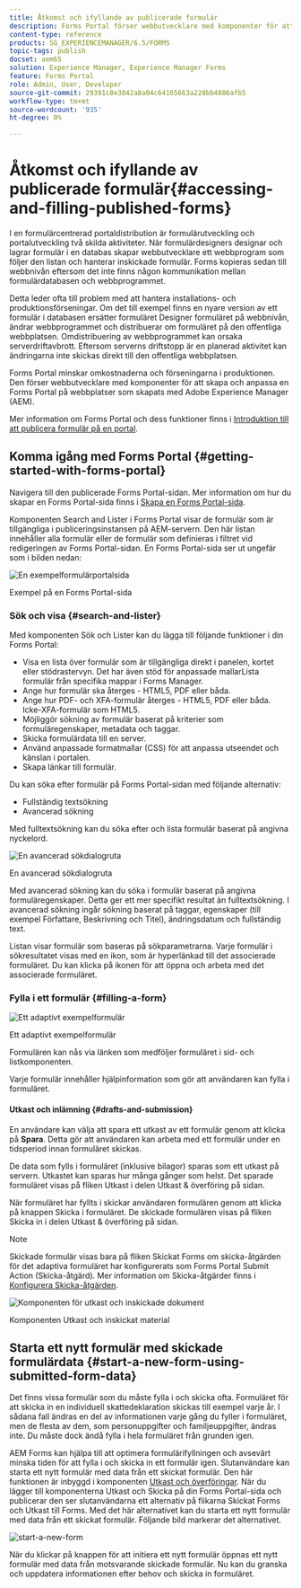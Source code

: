 ```yaml
---
title: Åtkomst och ifyllande av publicerade formulär
description: Forms Portal förser webbutvecklare med komponenter för att skapa och anpassa en Forms Portal på webbplatser som skapats med Adobe Experience Manager (AEM).
content-type: reference
products: SG_EXPERIENCEMANAGER/6.5/FORMS
topic-tags: publish
docset: aem65
solution: Experience Manager, Experience Manager Forms
feature: Forms Portal
role: Admin, User, Developer
source-git-commit: 29391c8e3042a8a04c64165663a228bb4886afb5
workflow-type: tm+mt
source-wordcount: '935'
ht-degree: 0%

---
```


# Åtkomst och ifyllande av publicerade formulär{#accessing-and-filling-published-forms}

I en formulärcentrerad portaldistribution är formulärutveckling och portalutveckling två skilda aktiviteter. När formulärdesigners designar och lagrar formulär i en databas skapar webbutvecklare ett webbprogram som följer den listan och hanterar inskickade formulär. Forms kopieras sedan till webbnivån eftersom det inte finns någon kommunikation mellan formulärdatabasen och webbprogrammet.

Detta leder ofta till problem med att hantera installations- och produktionsförseningar. Om det till exempel finns en nyare version av ett formulär i databasen ersätter formuläret Designer formuläret på webbnivån, ändrar webbprogrammet och distribuerar om formuläret på den offentliga webbplatsen. Omdistribuering av webbprogrammet kan orsaka serverdriftavbrott. Eftersom serverns driftstopp är en planerad aktivitet kan ändringarna inte skickas direkt till den offentliga webbplatsen.

Forms Portal minskar omkostnaderna och förseningarna i produktionen. Den förser webbutvecklare med komponenter för att skapa och anpassa en Forms Portal på webbplatser som skapats med Adobe Experience Manager (AEM).

Mer information om Forms Portal och dess funktioner finns i [Introduktion till att publicera formulär på en portal](/help/forms/using/introduction-publishing-forms.md).

## Komma igång med Forms Portal {#getting-started-with-forms-portal}

Navigera till den publicerade Forms Portal-sidan. Mer information om hur du skapar en Forms Portal-sida finns i [Skapa en Forms Portal-sida](../../forms/using/creating-form-portal-page.md).

Komponenten Search and Lister i Forms Portal visar de formulär som är tillgängliga i publiceringsinstansen på AEM-servern. Den här listan innehåller alla formulär eller de formulär som definieras i filtret vid redigeringen av Forms Portal-sidan. En Forms Portal-sida ser ut ungefär som i bilden nedan:

![En exempelformulärportalsida ](assets/forms-portal-page.png)

Exempel på en Forms Portal-sida

### Sök och visa {#search-and-lister}

Med komponenten Sök och Lister kan du lägga till följande funktioner i din Forms Portal:

* Visa en lista över formulär som är tillgängliga direkt i panelen, kortet eller stödrastervyn. Det har även stöd för anpassade mallarLista formulär från specifika mappar i Forms Manager.
* Ange hur formulär ska återges - HTML5, PDF eller båda.
* Ange hur PDF- och XFA-formulär återges - HTML5, PDF eller båda. Icke-XFA-formulär som HTML5.
* Möjliggör sökning av formulär baserat på kriterier som formuläregenskaper, metadata och taggar.
* Skicka formulärdata till en server.
* Använd anpassade formatmallar (CSS) för att anpassa utseendet och känslan i portalen.
* Skapa länkar till formulär.

Du kan söka efter formulär på Forms Portal-sidan med följande alternativ:

* Fullständig textsökning
* Avancerad sökning

Med fulltextsökning kan du söka efter och lista formulär baserat på angivna nyckelord.

![En avancerad sökdialogruta](assets/search-panel.png)

En avancerad sökdialogruta

Med avancerad sökning kan du söka i formulär baserat på angivna formuläregenskaper. Detta ger ett mer specifikt resultat än fulltextsökning. I avancerad sökning ingår sökning baserat på taggar, egenskaper (till exempel Författare, Beskrivning och Titel), ändringsdatum och fullständig text.

Listan visar formulär som baseras på sökparametrarna. Varje formulär i sökresultatet visas med en ikon, som är hyperlänkad till det associerade formuläret. Du kan klicka på ikonen för att öppna och arbeta med det associerade formuläret.

### Fylla i ett formulär {#filling-a-form}

![Ett adaptivt exempelformulär](assets/filling_a_form.png)

Ett adaptivt exempelformulär

Formulären kan nås via länken som medföljer formuläret i sid- och listkomponenten.

Varje formulär innehåller hjälpinformation som gör att användaren kan fylla i formuläret.

#### Utkast och inlämning {#drafts-and-submission}

En användare kan välja att spara ett utkast av ett formulär genom att klicka på **Spara**. Detta gör att användaren kan arbeta med ett formulär under en tidsperiod innan formuläret skickas.

De data som fylls i formuläret (inklusive bilagor) sparas som ett utkast på servern. Utkastet kan sparas hur många gånger som helst. Det sparade formuläret visas på fliken Utkast i delen Utkast &amp; överföring på sidan.

När formuläret har fyllts i skickar användaren formulären genom att klicka på knappen Skicka i formuläret. De skickade formulären visas på fliken Skicka in i delen Utkast &amp; överföring på sidan.

>[!NOTE]
>
>Skickade formulär visas bara på fliken Skickat Forms om skicka-åtgärden för det adaptiva formuläret har konfigurerats som Forms Portal Submit Action (Skicka-åtgärd). Mer information om Skicka-åtgärder finns i [Konfigurera Skicka-åtgärden](../../forms/using/configuring-submit-actions.md).

![Komponenten för utkast och inskickade dokument](assets/draft-submission.png)

Komponenten Utkast och inskickat material

## Starta ett nytt formulär med skickade formulärdata {#start-a-new-form-using-submitted-form-data}

Det finns vissa formulär som du måste fylla i och skicka ofta. Formuläret för att skicka in en individuell skattedeklaration skickas till exempel varje år. I sådana fall ändras en del av informationen varje gång du fyller i formuläret, men de flesta av dem, som personuppgifter och familjeuppgifter, ändras inte. Du måste dock ändå fylla i hela formuläret från grunden igen.

AEM Forms kan hjälpa till att optimera formulärifyllningen och avsevärt minska tiden för att fylla i och skicka in ett formulär igen. Slutanvändare kan starta ett nytt formulär med data från ett skickat formulär. Den här funktionen är inbyggd i komponenten [Utkast och överföringar](../../forms/using/draft-submission-component.md). När du lägger till komponenterna Utkast och Skicka på din Forms Portal-sida och publicerar den ser slutanvändarna ett alternativ på flikarna Skickat Forms och Utkast till Forms. Med det här alternativet kan du starta ett nytt formulär med data från ett skickat formulär. Följande bild markerar det alternativet.

![start-a-new-form](assets/start-a-new-form.png)

När du klickar på knappen för att initiera ett nytt formulär öppnas ett nytt formulär med data från motsvarande skickade formulär. Nu kan du granska och uppdatera informationen efter behov och skicka in formuläret.
